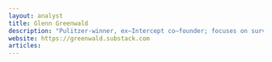 ```yaml
---
layout: analyst
title: Glenn Greenwald
description: "Pulitzer-winner, ex–Intercept co–founder; focuses on surveillance, civil liberties, media critique and relentless foreign–policy skepticism."
website: https://greenwald.substack.com
articles:
---
```


